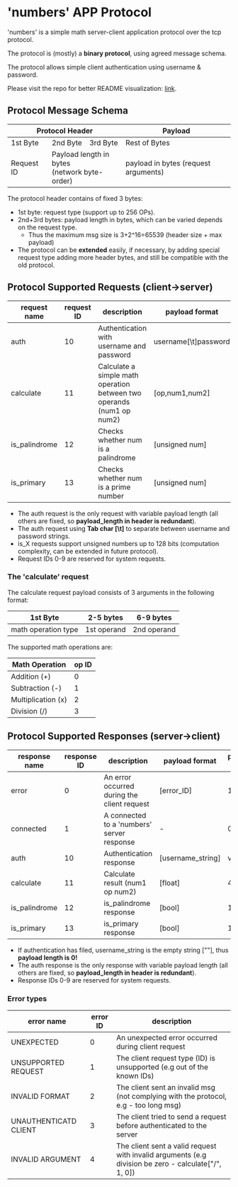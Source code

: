 # 'numbers' APP Protocol
'numbers' is a simple math server-client application protocol over the tcp protocol.

The protocol is (mostly) a **binary protocol**, using agreed message schema.

The protocol allows simple client authentication using username & password.

Please visit the repo for better README visualization: [link](https://github.com/ofekzohar1/Computer-Networks-HW1).

## Protocol Message Schema

<table class="tg">
<thead>
  <tr>
    <th class="tg-7btt" colspan="3">Protocol Header</th>
    <th class="tg-7btt">Payload</th>
  </tr>
</thead>
<tbody>
  <tr>
    <td class="tg-c3ow">1st Byte</td>
    <td class="tg-c3ow">2nd Byte</td>
    <td class="tg-c3ow">3rd Byte</td>
    <td class="tg-c3ow">Rest of Bytes</td>
  </tr>
  <tr>
    <td class="tg-c3ow">Request ID</td>
    <td class="tg-c3ow" colspan="2">Payload length in bytes<br>(network byte-order)</td>
    <td class="tg-c3ow">payload in bytes (request arguments)</td>
  </tr>
</tbody>
</table>

The protocol header contains of fixed 3 bytes:
* 1st byte: request type (support up to 256 OPs).
* 2nd+3rd bytes: payload length in bytes, which can be varied depends on the request type.
    * Thus the maximum msg size is 3+2^16=65539 (header size + max payload)
* The protocol can be **extended** easily, if necessary, by adding special request type adding more header bytes, and still be compatible with the old protocol.

## Protocol Supported Requests (client->server)

| request name | request ID | description | payload format | payload length |
| -- | -- | -- | -- | -- | 
| auth | 10 | Authentication with username and password | username[\t]password | variable |
| calculate | 11 | Calculate a simple math operation between two operands (num1 op num2) | [op,num1,num2] | Byte + 2 Ints = 9 |
| is_palindrome | 12 | Checks whether num is a palindrome | [unsigned num] | 16 bytes (128 bits) |
| is_primary | 13 | Checks whether num is a prime number | [unsigned num] | 16 bytes (128 bits) |

* The auth request is the only request with variable payload length (all others are fixed, so **payload_length in header is redundant**).
* The auth request using **Tab char [\t]** to separate between username and password strings.
* is_X requests support unsigned numbers up to 128 bits (computation complexity, can be extended in future protocol).
* Request IDs 0-9 are reserved for system requests.

### The 'calculate' request

The calculate request payload consists of 3 arguments in the following format:

| 1st Byte | 2-5 bytes | 6-9 bytes |
| -- | -- | -- |
| math operation type | 1st operand | 2nd operand |

The supported math operations are:

| Math Operation | op ID |
| -- | -- |
| Addition (+) | 0 |
| Subtraction (-) | 1 |
| Multiplication (x) | 2 |
| Division (/) | 3 |

## Protocol Supported Responses (server->client)

| response name | response ID | description | payload format | payload length |
| -- | -- | -- | -- | -- |
| error | 0 | An error occurred during the client request | [error_ID] | 1 Byte |
| connected | 1 | A connected to a 'numbers' server response | - | 0 Bytes |
| auth | 10 | Authentication response | [username_string] | variable |
| calculate | 11 | Calculate result (num1 op num2) | [float] | 4 Bytes |
| is_palindrome | 12 | is_palindrome response | [bool] | 1 Byte |
| is_primary | 13 | is_primary response | [bool] | 1 Byte |

* If authentication has filed, username_string is the empty string [""], thus **payload length is 0!**
* The auth response is the only response with variable payload length (all others are fixed, so **payload_length in header is redundant**).
* Response IDs 0-9 are reserved for system requests.

### Error types

| error name | error ID | description |
| -- | -- | -- |
| UNEXPECTED | 0 | An unexpected error occurred during client request |
| UNSUPPORTED REQUEST | 1 | The client request type (ID) is unsupported (e.g out of the known IDs) |
| INVALID FORMAT | 2 | The client sent an invalid msg (not complying with the protocol, e.g - too long msg) |
| UNAUTHENTICATD CLIENT | 3 | The client tried to send a request before authenticated to the server |
| INVALID ARGUMENT | 4 | The client sent a valid request with invalid arguments (e.g division be zero - calculate["/", 1, 0]) |
